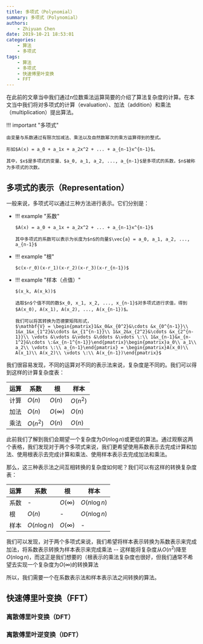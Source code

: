 ```yaml
---
title: 多项式（Polynomial）
summary: 多项式（Polynomial）
authors:
    - Zhiyuan Chen
date: 2019-10-21 18:53:01
categories:
    - 算法
    - 多项式
tags:
    - 算法
    - 多项式
    - 快速傅里叶变换
    - FFT
---
```


在此前的文章当中我们通过n位数乘法运算简要的介绍了算法复杂度的计算。在本文当中我们将对多项式的计算（evaluation）、加法（addition）和乘法（multiplication）提出算法。

!!! important "多项式"

    由变量与系数通过有限次加减法、乘法以及自然数幂次的乘方运算得到的整式。

    形如$A(x) = a_0 + a_1x + a_2x^2 + ... + a_{n-1}x^{n-1}$。
    
    其中，$x$是多项式的变量、$a_0, a_1, a_2, ..., a_{n-1}$是多项式的系数，$n$被称为多项式的次数。

## 多项式的表示（Representation）

一般来说，多项式可以通过三种方法进行表示。它们分别是：

+   !!! example "系数"

        $A(x) = a_0 + a_1x + a_2x^2 + ... + a_{n-1}x^{n-1}$
        
        其中多项式的系数可以表示为长度为$n$的向量$\vec{a} = a_0, a_1, a_2, ..., a_{n-1}$

+   !!! example "根"

        $c(x-r_0)(x-r_1)(x-r_2)(x-r_3)(x-r_{n-1})$

+   !!! example "样本（点值）"

        $(x_k, A(x_k))$

        选取$n$个值不同的数$x_0, x_1, x_2, ..., x_{n-1}$对多项式进行求值，得到$A(x_0), A(x_1), A(x_2), ..., A(x_{n-1})$。

        我们可以将其转换为范德蒙矩阵形式，
        $\mathbf{V} = \begin{pmatrix}1&x_0&x_{0^2}&\cdots &x_{0^{n-1}}\\ 1&x_1&x_{1^2}&\cdots &x_{1^{n-1}}\\ 1&x_2&x_{2^2}&\cdots &x_{2^{n-1}}\\ \vdots &\vdots &\vdots &\ddots &\vdots \:\\ 1&x_{n-1}&x_{n-1^2}&\cdots \:&x_{n-1^{n-1}}\end{pmatrix}\begin{pmatrix}a_0\\ a_1\\ a_2\\ \vdots \:\\ a_{n-1}\end{pmatrix} = \begin{pmatrix}A(x_0)\\ A(x_1)\\ A(x_2)\\ \vdots \:\\ A(x_{n-1})\end{pmatrix}$

我们很容易发现，不同的运算对不同的表示法来说，复杂度是不同的。我们可以得到这样的计算复杂度表：

| 运算 	| 系数     	| 根          	| 样本     	|
|------	|----------	|-------------	|----------	|
| 计算 	| $O(n)$   	| $O(n)$      	| $O(n^2)$ 	|
| 加法 	| $O(n)$   	| $O(\infty)$ 	| $O(n)$   	|
| 乘法 	| $O(n^2)$ 	| $O(n)$      	| $O(n)$   	|

此前我们了解到我们会期望一个复杂度为$O(n\log n)$或更低的算法。通过观察这两个表格，我们发现对于两个多项式来说，我们更希望使用系数表示去完成计算和加法、使用根表示去完成计算和乘法、使用样本表示去完成加法和乘法。

那么，这三种表示法之间互相转换的复杂度如何呢？我们可以有这样的转换复杂度表：

| 运算 	| 系数         	| 根          	| 样本         	|
|------	|--------------	|-------------	|--------------	|
| 系数 	| -            	| $O(\infty)$ 	| $O(n\log n)$ 	|
| 根   	| $O(n)$       	| -           	| $O(n\log n)$ 	|
| 样本 	| $O(n\log n)$ 	| $O(\infty)$ 	| -            	|

我们可以发现，对于两个多项式来说，我们希望将样本表示转换为系数表示来完成加法，将系数表示转换为样本表示来完成乘法 -- 这样能将复杂度从$O(n^2)$降至$O(n\log n)$，而这正是我们想要的（根表示的乘法复杂度也很好，但我们通常不希望去实现一个复杂度为$O(\infty)$的转换算法

所以，我们需要一个在系数表示法和样本表示法之间转换的算法。

## 快速傅里叶变换（FFT）

### 离散傅里叶变换（DFT）

### 离散傅里叶逆变换（IDFT）

